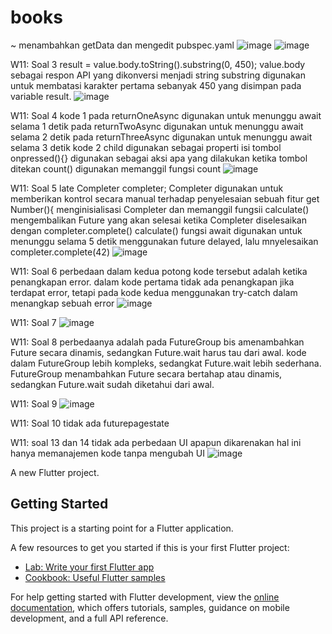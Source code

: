 # books

~ menambahkan getData dan mengedit pubspec.yaml
![image](https://github.com/user-attachments/assets/0d97dada-5bb5-4099-9b7b-d63ff7a44af8)
![image](https://github.com/user-attachments/assets/889880b4-2a5c-447b-8b25-3a648e62dca3)

W11: Soal 3
result = value.body.toString().substring(0, 450);
value.body sebagai respon API yang dikonversi menjadi string
substring digunakan untuk membatasi karakter pertama sebanyak 450 yang disimpan pada variable result. 
![image](https://github.com/user-attachments/assets/23a471ef-2dac-445c-b14f-30f4e1e18a5b)

W11: Soal 4
kode 1
pada returnOneAsync digunakan untuk menunggu await selama 1 detik
pada returnTwoAsync digunakan untuk menunggu await selama 2 detik
pada returnThreeAsync digunakan untuk menunggu await selama 3 detik
kode 2
child digunakan sebagai properti isi tombol
onpressed(){} digunakan sebagai aksi apa yang dilakukan ketika tombol ditekan
count() digunakan memanggil fungsi count
![image](https://github.com/user-attachments/assets/e5c1e2e8-8a3e-47d0-ace4-1a5aa02a401f)

W11: Soal 5
late Completer completer;
Completer digunakan untuk memberikan kontrol secara manual terhadap penyelesaian sebuah fitur
get Number(){
menginisialisasi Completer<int> dan memanggil fungsii calculate()
mengembalikan Future yang akan selesai ketika Completer diselesaikan dengan completer.complete()
calculate()
fungsi await digunakan untuk menunggu selama 5 detik menggunakan future delayed, lalu mnyelesaikan completer.complete(42)
![image](https://github.com/user-attachments/assets/ad0234bc-9a45-41b8-bbd9-2b6cf1ac2778)

W11: Soal 6
perbedaan dalam kedua potong kode tersebut adalah ketika penangkapan error. dalam kode pertama tidak ada penangkapan jika terdapat error, tetapi pada kode kedua menggunakan try-catch dalam menangkap sebuah error
![image](https://github.com/user-attachments/assets/9b9ec090-00ef-492e-b4e2-17e7a1f9fddf)

W11: Soal 7
![image](https://github.com/user-attachments/assets/561af297-ec6b-429e-bd6c-002a5ce2d151)

W11: Soal 8
perbedaanya adalah pada FutureGroup bis amenambahkan Future secara dinamis, sedangkan Future.wait harus tau dari awal.
kode dalam FutureGroup lebih kompleks, sedangkat Future.wait lebih sederhana.
FutureGroup menambahkan Future secara bertahap atau dinamis, sedangkan Future.wait sudah diketahui dari awal.

W11: Soal 9
![image](https://github.com/user-attachments/assets/01c55b4b-7293-4a60-af11-e509b12324c5)

W11: Soal 10
tidak ada futurepagestate

W11: soal 13 dan 14
tidak ada perbedaan UI apapun dikarenakan hal ini hanya memanajemen kode tanpa mengubah UI
![image](https://github.com/user-attachments/assets/e652894b-62c7-4bc9-af45-455cbdfb4479)


















A new Flutter project.

## Getting Started

This project is a starting point for a Flutter application.

A few resources to get you started if this is your first Flutter project:

- [Lab: Write your first Flutter app](https://docs.flutter.dev/get-started/codelab)
- [Cookbook: Useful Flutter samples](https://docs.flutter.dev/cookbook)

For help getting started with Flutter development, view the
[online documentation](https://docs.flutter.dev/), which offers tutorials,
samples, guidance on mobile development, and a full API reference.
